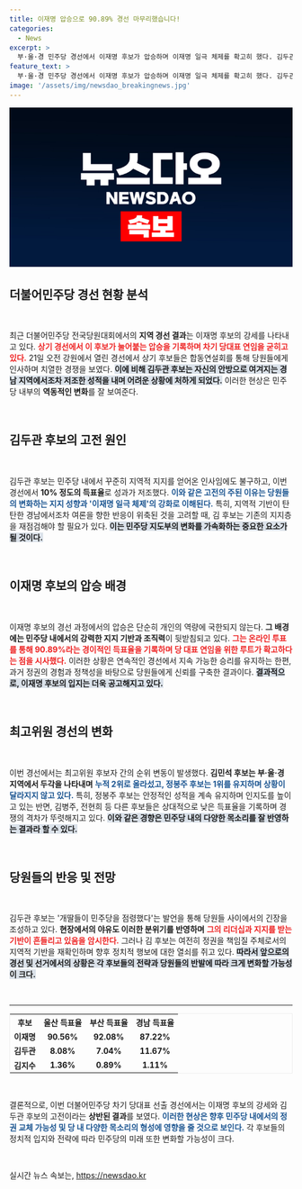 ```yaml
---
title: 이재명 압승으로 90.89% 경선 마무리했습니다!
categories:
  - News
excerpt: >
  부·울·경 민주당 경선에서 이재명 후보가 압승하며 이재명 일극 체제를 확고히 했다. 김두관 후보는 고전하며 개딸들이 민주당을 점령했다는 반발이 일어났다. 정치의 판도가 흔들리고 있다!
feature_text: >
  부·울·경 민주당 경선에서 이재명 후보가 압승하며 이재명 일극 체제를 확고히 했다. 김두관 후보는 고전하며 개딸들이 민주당을 점령했다는 반발이 일어났다. 정치의 판도가 흔들리고 있다!
image: '/assets/img/newsdao_breakingnews.jpg'
---
```


<p><img src="/assets/img/newsdao_breakingnews.jpg" alt="flaretime 속보" /></p>

<h2 data-ke-size="size26">더불어민주당 경선 현황 분석</h2>

<p data-ke-size="size16">&nbsp;</p>

<p data-ke-size="size16">최근 더불어민주당 전국당원대회에서의 <b>지역 경선 결과</b>는 이재명 후보의 강세를 나타내고 있다. <b><span style="color: #ee2323;">상기 경선에서 이 후보가 눌어붙는 압승을 기록하며 차기 당대표 연임을 굳히고 있다.</span></b> 21일 오전 강원에서 열린 경선에서 상기 후보들은 합동연설회를 통해 당원들에게 인사하며 치열한 경쟁을 보였다. <b><span style="background-color: #21538527;">이에 비해 김두관 후보는 자신의 안방으로 여겨지는 경남 지역에서조차 저조한 성적을 내며 어려운 상황에 처하게 되었다.</span></b> 이러한 현상은 민주당 내부의 <b>역동적인 변화</b>를 잘 보여준다.</p>

<p data-ke-size="size16">&nbsp;</p>

<h2 data-ke-size="size26">김두관 후보의 고전 원인</h2>

<p data-ke-size="size16">&nbsp;</p>

<p data-ke-size="size16">김두관 후보는 민주당 내에서 꾸준히 지역적 지지를 얻어온 인사임에도 불구하고, 이번 경선에서 <b>10% 정도의 득표율</b>로 성과가 저조했다. <b><span style="color: #1a5490;">이와 같은 고전의 주된 이유는 당원들의 변화하는 지지 성향과 '이재명 일극 체제'의 강화로 이해된다.</span></b> 특히, 지역적 기반이 탄탄한 경남에서조차 여론을 향한 반응이 위축된 것을 고려할 때, 김 후보는 기존의 지지층을 재점검해야 할 필요가 있다. <b><span style="background-color: #21538527;">이는 민주당 지도부의 변화를 가속화하는 중요한 요소가 될 것이다.</span></b></p>

<p data-ke-size="size16">&nbsp;</p>

<h2 data-ke-size="size26">이재명 후보의 압승 배경</h2>

<p data-ke-size="size16">&nbsp;</p>

<p data-ke-size="size16">이재명 후보의 경선 과정에서의 압승은 단순히 개인의 역량에 국한되지 않는다. <b>그 배경에는 민주당 내에서의 강력한 지지 기반과 조직력</b>이 뒷받침되고 있다. <b><span style="color: #ee2323;">그는 온라인 투표를 통해 90.89%라는 경이적인 득표율을 기록하며 당 대표 연임을 위한 루트가 확고하다는 점을 시사했다.</span></b> 이러한 상황은 연속적인 경선에서 지속 가능한 승리를 유지하는 한편, 과거 정권의 경험과 정책성을 바탕으로 당원들에게 신뢰를 구축한 결과이다. <b><span style="background-color: #21538527;">결과적으로, 이재명 후보의 입지는 더욱 공고해지고 있다.</span></b></p>

<p data-ke-size="size16">&nbsp;</p>

<h2 data-ke-size="size26">최고위원 경선의 변화</h2>

<p data-ke-size="size16">&nbsp;</p>

<p data-ke-size="size16">이번 경선에서는 최고위원 후보자 간의 순위 변동이 발생했다. <b>김민석 후보는 부·울·경 지역에서 두각을 나타내며</b> <b><span style="color: #1a5490;">누적 2위로 올라섰고, 정봉주 후보는 1위를 유지하며 상황이 달라지지 않고 있다.</span></b> 특히, 정봉주 후보는 안정적인 성적을 계속 유지하며 인지도를 높이고 있는 반면, 김병주, 전현희 등 다른 후보들은 상대적으로 낮은 득표율을 기록하며 경쟁의 격차가 뚜렷해지고 있다. <b><span style="background-color: #21538527;">이와 같은 경향은 민주당 내의 다양한 목소리를 잘 반영하는 결과라 할 수 있다.</span></b></p>

<p data-ke-size="size16">&nbsp;</p>

<h2 data-ke-size="size26">당원들의 반응 및 전망</h2>

<p data-ke-size="size16">&nbsp;</p>

<p data-ke-size="size16">김두관 후보는 '개딸들이 민주당을 점령했다'는 발언을 통해 당원들 사이에서의 긴장을 조성하고 있다. <b>현장에서의 야유도 이러한 분위기를 반영하며</b> <b><span style="color: #ee2323;">그의 리더십과 지지를 받는 기반이 흔들리고 있음을 암시한다.</span></b> 그러나 김 후보는 여전히 정권을 책임질 주체로서의 지역적 기반을 재확인하며 향후 정치적 행보에 대한 열쇠를 쥐고 있다. <b><span style="background-color: #21538527;">따라서 앞으로의 경선 및 선거에서의 상황은 각 후보들의 전략과 당원들의 반발에 따라 크게 변화할 가능성이 크다.</span></b></p>

<p data-ke-size="size16">&nbsp;</p>

<hr>

<table style="border: 1px solid #eee; width: 100%;">
    <tr>
        <th style="text-align: center;">후보</th>
        <th style="text-align: center;">울산 득표율</th>
        <th style="text-align: center;">부산 득표율</th>
        <th style="text-align: center;">경남 득표율</th>
    </tr>
    <tr>
        <td style="text-align: center; height: 17px;"><b>이재명</b></td>
        <td style="text-align: center; height: 17px;"><b>90.56%</b></td>
        <td style="text-align: center; height: 17px;"><b>92.08%</b></td>
        <td style="text-align: center; height: 17px;"><b>87.22%</b></td>
    </tr>
    <tr>
        <td style="text-align: center; height: 17px;"><b>김두관</b></td>
        <td style="text-align: center; height: 17px;"><b>8.08%</b></td>
        <td style="text-align: center; height: 17px;"><b>7.04%</b></td>
        <td style="text-align: center; height: 17px;"><b>11.67%</b></td>
    </tr>
    <tr>
        <td style="text-align: center; height: 17px;"><b>김지수</b></td>
        <td style="text-align: center; height: 17px;"><b>1.36%</b></td>
        <td style="text-align: center; height: 17px;"><b>0.89%</b></td>
        <td style="text-align: center; height: 17px;"><b>1.11%</b></td>
    </tr>
</table> 

<p data-ke-size="size16">&nbsp;</p>

<p data-ke-size="size16">결론적으로, 이번 더불어민주당 차기 당대표 선출 경선에서는 이재명 후보의 강세와 김두관 후보의 고전이라는 <b>상반된 결과</b>를 보였다. <b><span style="color: #1a5490;">이러한 현상은 향후 민주당 내에서의 정권 교체 가능성 및 당 내 다양한 목소리의 형성에 영향을 줄 것으로 보인다.</span></b> 각 후보들의 정치적 입지와 전략에 따라 민주당의 미래 또한 변화할 가능성이 크다.</p>

<p data-ke-size="size16">&nbsp;</p>
실시간 뉴스 속보는, <a href="https://newsdao.kr" rel="dofollow">https://newsdao.kr</a>


